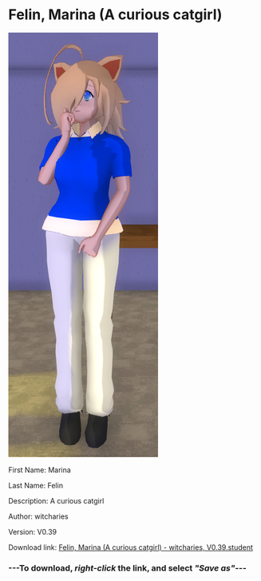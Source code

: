 # Felin, Marina (A curious catgirl)

<img src = "https://raw.githubusercontent.com/Arbiter1223/Daigaku-Gurashi-Custom-Students/master/Students/Files/Felin%2C%20Marina%20(A%20curious%20catgirl).png">

First Name: Marina

Last Name: Felin

Description: A curious catgirl

Author: witcharies

Version: V0.39

Download link: <a href="https://raw.githubusercontent.com/Arbiter1223/Daigaku-Gurashi-Custom-Students/master/Students/Files/Felin%2C%20Marina%20(A%20curious%20catgirl)%20-%20witcharies%2C%20V0.39.student">Felin, Marina (A curious catgirl) - witcharies, V0.39.student</a>

### ---**To download, _right-click_ the link, and select _"Save as"_**---
